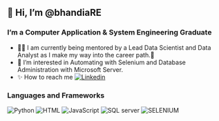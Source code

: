 ## 👋 Hi, I’m @bhandiaRE
### I’m a Computer Application & System Engineering Graduate
- 🐱‍🏍 I am currently being mentored by a Lead Data Scientist and Data Analyst as I make my way into the career path.🤞 
- 👀 I’m interested in Automating with Selenium and Database Administration with Microsoft Server.
- ✨ How to reach me [![Linkedin](https://img.shields.io/badge/Linkedin-0077B5?style=for=the-badge&logo=linkedin&logoColor=white)](https://www.linkedin.com/in/riaan-bhandia-4039731ab/)

### Languages and Frameworks
![Python](https://img.shields.io/badge/Python-3776AB?style=for-the-badge&logo=python&logoColor=white)
![HTML](https://img.shields.io/badge/HTML-239120?style=for-the-badge&logo=html5&logoColor=white)
![JavaScript](https://img.shields.io/badge/JavaScript-F7DF1E?style=for-the-badge&logo=javascript&logoColor=black)
![SQL server](https://img.shields.io/badge/Microsoft_SQL_Server-CC2927?style=for-the-badge&logo=microsoft-sql-server&logoColor=white)
![SELENIUM](https://img.shields.io/badge/SELENUM-black?style=for-the-badge&logo=SELENIUM&logoColor=white)
